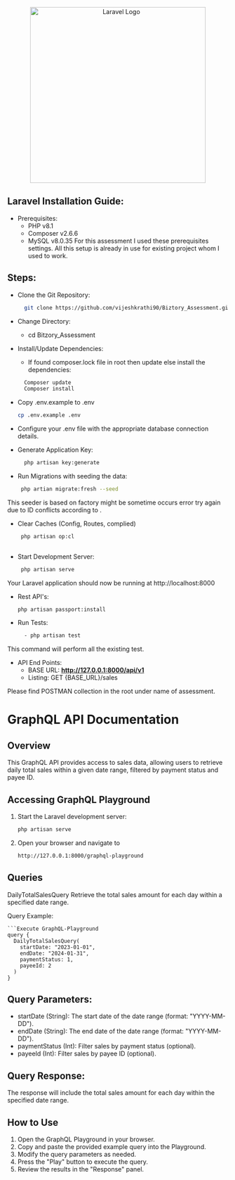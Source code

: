<p align="center">
    <a href="javascript:void(0)" target="_blank">
        <img src="https://s3-ap-southeast-1.amazonaws.com/biztory-wordpress-img/wp-content/uploads/2019/09/11005849/biztory_logo.png" width="400" alt="Laravel Logo">
    </a>
</p>

## Laravel Installation Guide:

- Prerequisites:
    - PHP v8.1
    - Composer v2.6.6
    - MySQL v8.0.35
For this assessment I used these prerequisites settings. All this setup is already in use for existing project whom I used to work.

## Steps:
- Clone the Git Repository:
    ```bash
      git clone https://github.com/vijeshkrathi90/Biztory_Assessment.git

- Change Directory:
    - cd Bitzory_Assessment

- Install/Update Dependencies:
    - If found composer.lock file in root then update else install the dependencies:
      
    ```bash
      Composer update
      Composer install 

- Copy .env.example to .env
    ```bash
  cp .env.example .env

- Configure your .env file with the appropriate database connection details.
- Generate Application Key:
  ```bash
    php artisan key:generate

- Run Migrations with seeding the data:
  ```bash
   php artian migrate:fresh --seed 
This seeder is based on factory might be sometime occurs error try again due to ID conflicts according to .

- Clear Caches (Config, Routes, complied)
   ```bash
    php artisan op:cl
    
- Start Development Server:
   ```bash
    php artisan serve
Your Laravel application should now be running at http://localhost:8000

- Rest API's:
  ```bash
  php artisan passport:install

- Run Tests:
  ```bash
    - php artisan test
This command will perform all the existing test.

- API End Points:
    - BASE URL: **http://127.0.0.1:8000/api/v1**
    - Listing: GET {BASE_URL}/sales 
    
Please find POSTMAN collection in the root under name of assessment.
    
    
# GraphQL API Documentation

## Overview

This GraphQL API provides access to sales data, allowing users to retrieve daily total sales within a given date range, filtered by payment status and payee ID.

## Accessing GraphQL Playground

1. Start the Laravel development server:

   ```bash
   php artisan serve

2. Open your browser and navigate to
   ```bash
   http://127.0.0.1:8000/graphql-playground

## Queries
DailyTotalSalesQuery
Retrieve the total sales amount for each day within a specified date range.

Query Example:

    ```Execute GraphQL-Playground
    query {
      DailyTotalSalesQuery(
        startDate: "2023-01-01",
        endDate: "2024-01-31",
        paymentStatus: 1,
        payeeId: 2
      )
    }

## Query Parameters:
- startDate (String): The start date of the date range (format: "YYYY-MM-DD").
- endDate (String): The end date of the date range (format: "YYYY-MM-DD").
- paymentStatus (Int): Filter sales by payment status (optional).
- payeeId (Int): Filter sales by payee ID (optional).
## Query Response:
The response will include the total sales amount for each day within the specified date range.

## How to Use
1. Open the GraphQL Playground in your browser.
2. Copy and paste the provided example query into the Playground.
3. Modify the query parameters as needed.
4. Press the "Play" button to execute the query.
5. Review the results in the "Response" panel.
        
